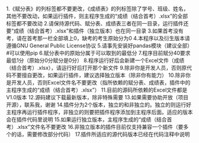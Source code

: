 1.《赋分表》的列标签都不要更改，《成绩表》的列标签除了学号、班级、姓名，其他不要改动，如果运行插件，则主程序生成的“成绩（结合首考）.xlsx”的全部标签都不要改动
2.请保持源代码、赋分表、成绩表三者在同一目录，运行插件还要“成绩（结合首考）.xlsx”和插件（独立版本）也在同一目录
3.如果首考没有考，请在首考那一栏全部填上0，缺考的考生原始分为0
4.本程序以及衍生版本请遵循GNU General Public License协议
5.请事先安装好pandas模块（建议全部）
#可以使用pip
6.赋分表中的原始分属于可以取到的最低分
7.程序目前赋分40要求最低1分（原始分0分赋分是0分）
8.程序运行好后会新建一个Excel文件（成绩（结合首考）.xlsx），请运行好后打开那个新文件
9.除非你是开发人员，否则原代码不要擅自更改，如果运行插件，建议选择独立版本（除非你有能力）
10.除非你是开发人员，否则Excel文件名不要更改（指所依赖的赋分表、成绩表，插件中的主程序生成的“成绩（结合首考）.xlsx”）
11.目前的源码所依赖的Excel文件都是V1.0版本
12.源码建议下载最新版本，除非特殊需要
13.如果需要协助开放（项目开源），联系我，谢谢
14.插件分为2个版本，独立的和非独立的。独立的则运行好主程序再运行插件程序，非独立的则要把插件程序添加到主程序后面。适应的版本会在插件代码里说明
15.如果运行独立版本，主程序生成的“成绩（结合首考）.xlsx”文件名不要更改
16.非独立版本的插件目前仅支持兼容一个插件（要多个的话，需要修改部分代码）
17.插件所适应的源代码版本已经在代码注释中说明
